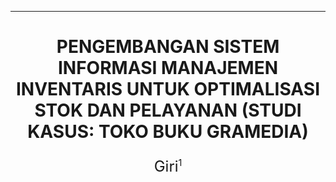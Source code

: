 ---
<h1 align="center">
  <strong>PENGEMBANGAN SISTEM INFORMASI MANAJEMEN INVENTARIS UNTUK OPTIMALISASI STOK DAN PELAYANAN (STUDI KASUS: TOKO BUKU GRAMEDIA)</strong>
</h1>

<p style="text-align: center; font-size: 24px;">
    Giri<sup style="font-size: 0.6em;">1</sup>
</p>



